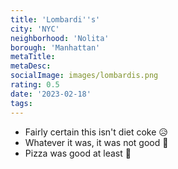 ```yaml
---
title: 'Lombardi''s'
city: 'NYC'
neighborhood: 'Nolita'
borough: 'Manhattan'
metaTitle:
metaDesc:
socialImage: images/lombardis.png
rating: 0.5
date: '2023-02-18'
tags:
---
```


- Fairly certain this isn't diet coke 😥
- Whatever it was, it was not good 🥤
- Pizza was good at least 🍕
